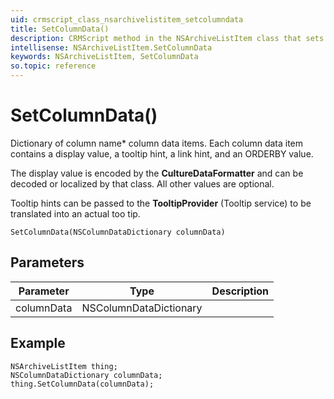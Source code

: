 ```yaml
---
uid: crmscript_class_nsarchivelistitem_setcolumndata
title: SetColumnData()
description: CRMScript method in the NSArchiveListItem class that sets columnData
intellisense: NSArchiveListItem.SetColumnData
keywords: NSArchiveListItem, SetColumnData
so.topic: reference
---
```


# SetColumnData()

Dictionary of column name* column data items. Each column data item contains a display value, a tooltip hint, a link hint, and an ORDERBY value.

The display value is encoded by the **CultureDataFormatter** and can be decoded or localized by that class. All other values are optional.

Tooltip hints can be passed to the **TooltipProvider** (Tooltip service) to be translated into an actual too tip.

`SetColumnData(NSColumnDataDictionary columnData)`

## Parameters

| Parameter | Type | Description |
|---|---|---|
|columnData | NSColumnDataDictionary | |

## Example

```crmscript
NSArchiveListItem thing;
NSColumnDataDictionary columnData;
thing.SetColumnData(columnData);
```

